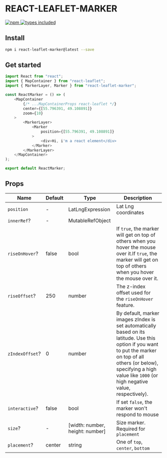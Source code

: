 # REACT-LEAFLET-MARKER

<a href="https://www.npmjs.com/package/react-leaflet-marker">
    <img alt="npm" src="https://img.shields.io/npm/v/react-leaflet-marker.svg" />
</a>
<a href="https://npmjs.org/package/react-leaflet-marker">
    <img alt="types included" src="https://badgen.net/npm/types/react-leaflet-marker" />
</a>

## Install

```sh
npm i react-leaflet-marker@latest --save
```

## Get started

```javascript
import React from "react";
import { MapContainer } from "react-leaflet";
import { MarkerLayer, Marker } from "react-leaflet-marker";

const ReactMarker = () => (
    <MapContainer
        {/* ...MapContainerProps react-leaflet */}
        center={[55.796391, 49.108891]}
        zoom={10}
    >
        <MarkerLayer>
            <Marker
                position={[55.796391, 49.108891]}
            >
                <div>Hi, i'm a react element</div>
            </Marker>
        </MarkerLayer>
    </MapContainer>
);

export default ReactMarker;
```

## Props

| Name       | Default                       | Type                                                                                                                      | Description |
| ---------- | ----------------------------- | -------------------------------------------------------------------------------------------------------------------------------- | --- |
| `position`   | - | LatLngExpression | Lat Lng coordinates |
| `innerRef`?  | - | MutableRefObject |  |
| `riseOnHover`? | false | bool | If `true`, the marker will get on top of others when you hover the mouse over it.If `true`, the marker will get on top of others when you hover the mouse over it. |
| `riseOffset`? | 250 | number | The z-index offset used for the `riseOnHover` feature. |
| `zIndexOffset`? | 0 | number | By default, marker images zIndex is set automatically based on its latitude. Use this option if you want to put the marker on top of all others (or below), specifying a high value like `1000` (or high negative value, respectively). |
| `interactive`? | false | bool | If set `false`, the marker won't respond to mouse |
| `size`? | - | [width: number, height: number] | Size marker. Required for `placement` |
| `placement`? | center | string | One of `top`, `center`, `bottom` |